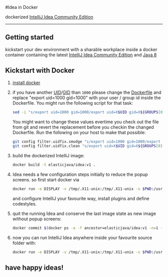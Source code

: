 #Idea in Docker

dockerized [IntelliJ Idea Community Edition](https://www.jetbrains.com/idea/)

****

## Getting started

kickstart your dev environment with a sharable workplace inside a docker container
containing the latest [IntelliJ Idea Community Edition](https://www.jetbrains.com/idea/) and [Java 8](http://www.oracle.com/technetwork/java/javase/downloads/jdk8-downloads-2133151.html)

## Kickstart with Docker

1.   [install docker](https://docs.docker.com/engine/installation/linux/ubuntulinux/)

1.   if you have another [UID](https://en.wikipedia.org/wiki/User_identifier)/[GID](https://en.wikipedia.org/wiki/Group_identifier) than `1000` please change the [Dockerfile](Dockerfile) and replace "export uid=1000 gid=1000" with your user / group id inside the Dockerfile. You might run the following script for that task:
     ```bash
     sed -i "s/export uid=1000 gid=1000/export uid=X$UID gid=X${GROUPS[0]}/" Dockerfile
     ```
     You might want to change these values evertime you check out the file from git
     and revert the replacement before you checkin the changed Dockerfile.
     Run the following on your host to make that possible:
     ```bash
     git config filter.uidfix.smudge "s/export uid=1000 gid=1000/export uid=X$UID gid=X${GROUPS[0]}/"
     git config filter.uidfix.clean "s/export uid=X$UID gid=X${GROUPS[0]}/export uid=1000 gid=1000/"
     ```
     
1.   build the dockerized IntelliJ image:
     ```bash
     docker build -t elasticjava/idea:v1 .
     ```
    
1.   Idea needs a few configuration steps initially to reduce the popup screens. so first start docker via
     ```bash
     docker run -e DISPLAY -v /tmp/.X11-unix:/tmp/.X11-unix -v $PWD:/usr/local/src --net=host elasticjava/idea:v1
     ```
     and configure IntelliJ your favourite way, install plugins and define codestyles.
     
1.   quit the running Idea and conserve the last image state as new image without popup screens:
     ```bash
     docker commit $(docker ps -a -f ancestor=elasticjava/idea:v1 -n=1 -q) idea
     ```
    
1.   now you can run IntelliJ Idea anywhere inside your favourite source folder with:
     ```bash
     docker run -e DISPLAY -v /tmp/.X11-unix:/tmp/.X11-unix -v $PWD:/usr/local/src --net=host idea
     ```

##     have happy ideas!
    
    
